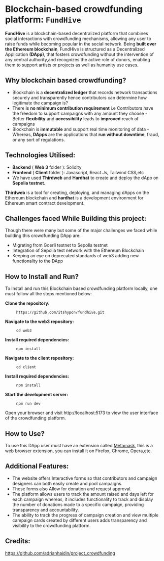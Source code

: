 # Blockchain-based crowdfunding platform: `FundHive`

**FundHive** is a blockchain-based decentralized platform that combines social interactions with crowdfunding mechanisms, allowing any user to raise funds while becoming popular in the social network. Being **built over the Ethereum blockchain**, FundHive is structured as a Decentralized Application **(DApp)**, that fosters crowdfunding without the intervention of any central authority,and recognizes the active role of donors, enabling them to support artists or projects as well as humanity use cases.


## Why blockchain based crowdfunding?

- Blockchain is a **decentralized ledger** that records network transactions securely and transparently hence contributors can determine how legitimate the campaign is?
- There is **no minimum contribution requirement** i.e Contributors have the freedom to support campaigns with any amount they choose
-‌ Better **flexibility** and **accessibility** leads to **improved** reach of campaigns
- Blockchain is **immutable** and support real time monitoring of data
-‌ Whereas, **DApps** are the applications that **run without downtime**, fraud, or any sort of regulations.


## Technologies Utilised:

- **Backend** ( **Web 3** folder ): Solidity
- **Frontend** ( **Client** folder ): Javascript, React Js, Tailwind CSS,etc
- We have used **Thirdweb** and **Hardhat** to create and deploy the dApp on **Sepolia testnet.**

**Thirdweb** is a tool for creating, deploying, and managing dApps on the Ethereum blockchain and **hardhat** is a development environment for Ethereum smart contract development.


## Challenges faced While Building this project:

Though there were many but some of the major challenges we faced while building this crowdfunding DApp are:
- Migrating from Goerli testnet to Sepolia testnet
- Integration of Sepolia test network with the Ethereum Blockchain
- Keeping an eye on deprecated standards of web3 adding new functionality to the DApp

## How to Install and Run?

To Install and run this Blockchain based crowdfunding platform locally, one must follow all the steps mentioned below:

**Clone the repository:**

         https://github.com/itshypon/fundhive.git

**Navigate to the web3 repository:**

         cd web3

**Install required dependencies:**

         npm install

**Navigate to the client repository:**

         cd client

**Install required dependencies:**

         npm install

**Start the development server:**

         npm run dev

Open your browser and visit http://localhost:5173 to view the user interface of the crowdfunding platform.

## How to Use?

To use this DApp user must have an extension called [Metamask](https://metamask.io/download/), this is a web browser extension, you can install it on Firefox, Chrome, Opera,etc.


## Additional Features: 
   
- The website offers Interactive forms so that contributors and campaign designers can both easily create and pool campaigns. 
- These forms also Allow for donation and request approval.
- The platform allows users to track the amount raised and days left for each campaign whereas, it includes functionality to track and display the number of donations made to a specific campaign, providing transparency and accountability.
- The ability to track the progress of campaign creation and view multiple campaign cards created by different users adds transparency and visibility to the crowdfunding platform.

## Credits:

https://github.com/adrianhajdin/project_crowdfunding
